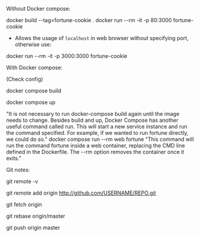 Without Docker compose:

docker build --tag=fortune-cookie .
docker run --rm -it -p 80:3000 fortune-cookie

- Allows the usage of `localhost` in web browser without specifying port,
otherwise use:

docker run --rm -it -p 3000:3000 fortune-cookie


With Docker compose:

(Check config)

docker compose build

docker compose up


"It is not necessary to run docker-compose build again until the image needs to change. Besides build and up,
Docker Compose has another useful command called run. This will start a new service instance and run the
command specified. For example, if we wanted to run fortune directly, we could do so."
docker compose run --rm web fortune
"This command will run the command fortune inside a web container, replacing the CMD line defined in the
Dockerfile. The --rm option removes the container once it exits."

Git notes:

git remote -v

git remote add origin http://github.com/USERNAME/REPO.git

git fetch origin

git rebase origin/master

git push origin master
